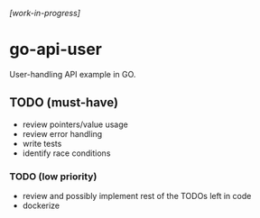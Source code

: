 _[work-in-progress]_

# go-api-user
User-handling API example in GO.

## TODO (must-have)
- review pointers/value usage
- review error handling
- write tests
- identify race conditions

### TODO (low priority)
- review and possibly implement rest of the TODOs left in code
- dockerize